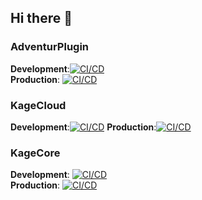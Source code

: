 ## Hi there 👋
### AdventurPlugin 
**Development**:[![CI/CD](https://github.com/RaidRun/AdventurePlugin/actions/workflows/CI_CD.yml/badge.svg?branch=develop)](https://github.com/RaidRun/AdventurePlugin/actions/workflows/CI_CD.yml) \
**Production**: [![CI/CD](https://github.com/RaidRun/AdventurePlugin/actions/workflows/CI_CD.yml/badge.svg?branch=master)](https://github.com/RaidRun/AdventurePlugin/actions/workflows/CI_CD.yml)

### KageCloud 
**Development**:[![CI/CD](https://github.com/RaidRun/KageCloud/actions/workflows/CI_CD.yml/badge.svg?branch=develop)](https://github.com/RaidRun/KageCloud/actions/workflows/CI_CD.yml)
**Production**:[![CI/CD](https://github.com/RaidRun/KageCloud/actions/workflows/CI_CD.yml/badge.svg?branch=master)](https://github.com/RaidRun/KageCloud/actions/workflows/CI_CD.yml)

### KageCore
**Development**: [![CI/CD](https://github.com/RaidRun/KageCore/actions/workflows/CI_CD.yml/badge.svg?branch=develop)](https://github.com/RaidRun/KageCore/actions/workflows/CI_CD.yml) \
**Production**: [![CI/CD](https://github.com/RaidRun/KageCore/actions/workflows/CI_CD.yml/badge.svg?branch=master)](https://github.com/RaidRun/KageCore/actions/workflows/CI_CD.yml)
<!--

**Here are some ideas to get you started:**

🙋‍♀️ A short introduction - what is your organization all about?
🌈 Contribution guidelines - how can the community get involved?
👩‍💻 Useful resources - where can the community find your docs? Is there anything else the community should know?
🍿 Fun facts - what does your team eat for breakfast?
🧙 Remember, you can do mighty things with the power of [Markdown](https://docs.github.com/github/writing-on-github/getting-started-with-writing-and-formatting-on-github/basic-writing-and-formatting-syntax)
-->
